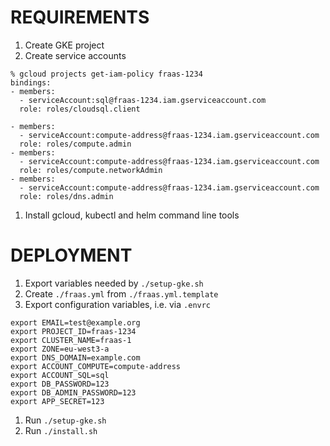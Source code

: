 # REQUIREMENTS

1. Create GKE project
1. Create service accounts

```
% gcloud projects get-iam-policy fraas-1234
bindings:
- members:
  - serviceAccount:sql@fraas-1234.iam.gserviceaccount.com
  role: roles/cloudsql.client

- members:
  - serviceAccount:compute-address@fraas-1234.iam.gserviceaccount.com
  role: roles/compute.admin
- members:
  - serviceAccount:compute-address@fraas-1234.iam.gserviceaccount.com
  role: roles/compute.networkAdmin
- members:
  - serviceAccount:compute-address@fraas-1234.iam.gserviceaccount.com
  role: roles/dns.admin
```

1. Install gcloud, kubectl and helm command line tools

# DEPLOYMENT

1. Export variables needed by `./setup-gke.sh`
1. Create `./fraas.yml` from `./fraas.yml.template`
1. Export configuration variables, i.e. via `.envrc`
```
export EMAIL=test@example.org
export PROJECT_ID=fraas-1234
export CLUSTER_NAME=fraas-1
export ZONE=eu-west3-a
export DNS_DOMAIN=example.com
export ACCOUNT_COMPUTE=compute-address
export ACCOUNT_SQL=sql
export DB_PASSWORD=123
export DB_ADMIN_PASSWORD=123
export APP_SECRET=123
```
1. Run `./setup-gke.sh`
1. Run `./install.sh`
